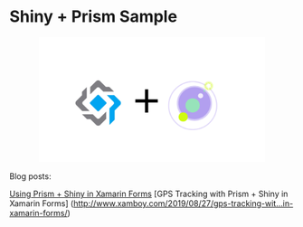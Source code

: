 # Shiny + Prism Sample

<p align="center">
<img  width="400" src="image.png"/>
</p>

Blog posts: 

[Using Prism + Shiny in Xamarin Forms](http://www.xamboy.com/2019/08/22/using-prism-shiny-in-xamarin-forms/)
[GPS Tracking with Prism + Shiny in Xamarin Forms] (http://www.xamboy.com/2019/08/27/gps-tracking-wit…in-xamarin-forms/)

